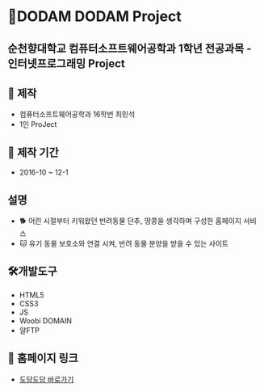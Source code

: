 # 🐶DODAM DODAM Project
## 순천향대학교 컴퓨터소프트웨어공학과 1학년 전공과목 - 인터넷프로그래밍 Project

## 💼 제작
- 컴퓨터소프트웨어공학과 16학번 최민석
- 1인 ProJect

## 📆 제작 기간
- 2016-10 ~ 12-1

## 설명
- 🐕 어린 시절부터 키워왔던 반려동물 단추, 땅콩을 생각하며 구성한 홈페이지 서비스
- 🐱 유기 동물 보호소와 연결 시켜, 반려 동물 분양을 받을 수 있는 사이트

## 🛠개발도구
- HTML5
- CSS3
- JS
- Woobi DOMAIN
- 알FTP

## 🔗 홈페이지 링크
- [도담도담 바로가기](minseok97.woobi.co.kr)

